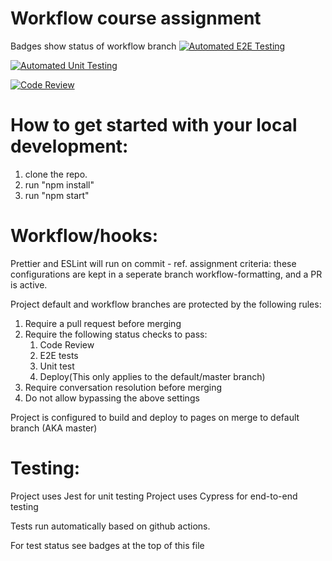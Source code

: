 # Workflow course assignment

Badges show status of workflow branch
[![Automated E2E Testing](https://github.com/lkmelberg/social-media-client/actions/workflows/e2e-test.yml/badge.svg?branch=workflow)](https://github.com/lkmelberg/social-media-client/actions/workflows/e2e-test.yml)

[![Automated Unit Testing](https://github.com/lkmelberg/social-media-client/actions/workflows/unit-test.yml/badge.svg?branch=workflow)](https://github.com/lkmelberg/social-media-client/actions/workflows/unit-test.yml)

[![Code Review](https://github.com/lkmelberg/social-media-client/actions/workflows/gpt.yml/badge.svg?branch=workflow)](https://github.com/lkmelberg/social-media-client/actions/workflows/gpt.yml)

# How to get started with your local development:

1. clone the repo.
2. run "npm install"
3. run "npm start"

# Workflow/hooks:

Prettier and ESLint will run on commit - ref. assignment criteria: these configurations are kept in a seperate branch workflow-formatting, and a PR is active.

Project default and workflow branches are protected by the following rules:

1. Require a pull request before merging
2. Require the following status checks to pass:
   1. Code Review
   2. E2E tests
   3. Unit test
   4. Deploy(This only applies to the default/master branch)
3. Require conversation resolution before merging
4. Do not allow bypassing the above settings

Project is configured to build and deploy to pages on merge to default branch (AKA master)

# Testing:

Project uses Jest for unit testing
Project uses Cypress for end-to-end testing

Tests run automatically based on github actions.

For test status see badges at the top of this file
